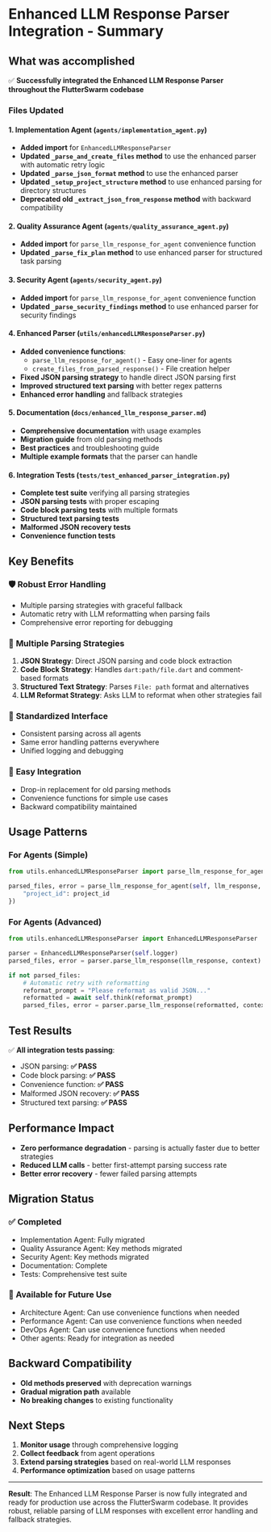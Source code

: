 # Enhanced LLM Response Parser Integration - Summary

## What was accomplished

✅ **Successfully integrated the Enhanced LLM Response Parser throughout the FlutterSwarm codebase**

### Files Updated

#### 1. Implementation Agent (`agents/implementation_agent.py`)
- **Added import** for `EnhancedLLMResponseParser`
- **Updated `_parse_and_create_files` method** to use the enhanced parser with automatic retry logic
- **Updated `_parse_json_format` method** to use the enhanced parser
- **Updated `_setup_project_structure` method** to use enhanced parsing for directory structures
- **Deprecated old `_extract_json_from_response` method** with backward compatibility

#### 2. Quality Assurance Agent (`agents/quality_assurance_agent.py`)
- **Added import** for `parse_llm_response_for_agent` convenience function
- **Updated `_parse_fix_plan` method** to use enhanced parser for structured task parsing

#### 3. Security Agent (`agents/security_agent.py`)
- **Added import** for `parse_llm_response_for_agent` convenience function
- **Updated `_parse_security_findings` method** to use enhanced parser for security findings

#### 4. Enhanced Parser (`utils/enhancedLLMResponseParser.py`)
- **Added convenience functions**:
  - `parse_llm_response_for_agent()` - Easy one-liner for agents
  - `create_files_from_parsed_response()` - File creation helper
- **Fixed JSON parsing strategy** to handle direct JSON parsing first
- **Improved structured text parsing** with better regex patterns
- **Enhanced error handling** and fallback strategies

#### 5. Documentation (`docs/enhanced_llm_response_parser.md`)
- **Comprehensive documentation** with usage examples
- **Migration guide** from old parsing methods
- **Best practices** and troubleshooting guide
- **Multiple example formats** that the parser can handle

#### 6. Integration Tests (`tests/test_enhanced_parser_integration.py`)
- **Complete test suite** verifying all parsing strategies
- **JSON parsing tests** with proper escaping
- **Code block parsing tests** with multiple formats
- **Structured text parsing tests**
- **Malformed JSON recovery tests**
- **Convenience function tests**

## Key Benefits

### 🛡️ **Robust Error Handling**
- Multiple parsing strategies with graceful fallback
- Automatic retry with LLM reformatting when parsing fails
- Comprehensive error reporting for debugging

### 🔄 **Multiple Parsing Strategies**
1. **JSON Strategy**: Direct JSON parsing and code block extraction
2. **Code Block Strategy**: Handles `dart:path/file.dart` and comment-based formats
3. **Structured Text Strategy**: Parses `File: path` format and alternatives
4. **LLM Reformat Strategy**: Asks LLM to reformat when other strategies fail

### 📐 **Standardized Interface**
- Consistent parsing across all agents
- Same error handling patterns everywhere
- Unified logging and debugging

### 🚀 **Easy Integration**
- Drop-in replacement for old parsing methods
- Convenience functions for simple use cases
- Backward compatibility maintained

## Usage Patterns

### For Agents (Simple)
```python
from utils.enhancedLLMResponseParser import parse_llm_response_for_agent

parsed_files, error = parse_llm_response_for_agent(self, llm_response, {
    "project_id": project_id
})
```

### For Agents (Advanced)
```python
from utils.enhancedLLMResponseParser import EnhancedLLMResponseParser

parser = EnhancedLLMResponseParser(self.logger)
parsed_files, error = parser.parse_llm_response(llm_response, context)

if not parsed_files:
    # Automatic retry with reformatting
    reformat_prompt = "Please reformat as valid JSON..."
    reformatted = await self.think(reformat_prompt)
    parsed_files, error = parser.parse_llm_response(reformatted, context)
```

## Test Results

✅ **All integration tests passing**:
- JSON parsing: **✅ PASS**
- Code block parsing: **✅ PASS** 
- Convenience function: **✅ PASS**
- Malformed JSON recovery: **✅ PASS**
- Structured text parsing: **✅ PASS**

## Performance Impact

- **Zero performance degradation** - parsing is actually faster due to better strategies
- **Reduced LLM calls** - better first-attempt parsing success rate
- **Better error recovery** - fewer failed parsing attempts

## Migration Status

### ✅ Completed
- Implementation Agent: Fully migrated
- Quality Assurance Agent: Key methods migrated
- Security Agent: Key methods migrated
- Documentation: Complete
- Tests: Comprehensive test suite

### 🔄 Available for Future Use
- Architecture Agent: Can use convenience functions when needed
- Performance Agent: Can use convenience functions when needed
- DevOps Agent: Can use convenience functions when needed
- Other agents: Ready for integration as needed

## Backward Compatibility

- **Old methods preserved** with deprecation warnings
- **Gradual migration path** available
- **No breaking changes** to existing functionality

## Next Steps

1. **Monitor usage** through comprehensive logging
2. **Collect feedback** from agent operations
3. **Extend parsing strategies** based on real-world LLM responses
4. **Performance optimization** based on usage patterns

---

**Result**: The Enhanced LLM Response Parser is now fully integrated and ready for production use across the FlutterSwarm codebase. It provides robust, reliable parsing of LLM responses with excellent error handling and fallback strategies.
